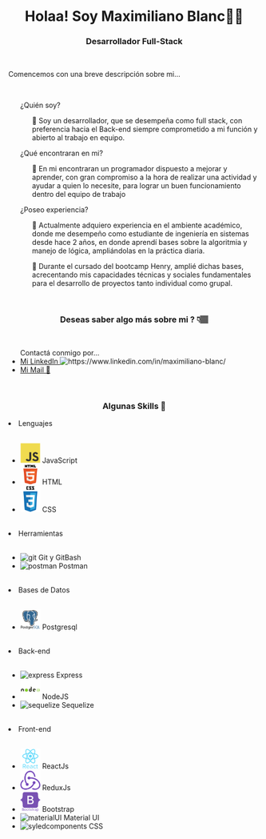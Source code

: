 <h1 align="center">Holaa! Soy Maximiliano Blanc👋🏽</h1>
<h3 align="center";
  color: rgb(251, 255, 0);">Desarrollador Full-Stack</h3>
<br>
<p>Comencemos con una breve descripción sobre mi...</p>
<br>
<ul>
¿Quién soy?
<ul>
🔹 Soy un desarrollador, que se desempeña como full stack, con preferencia hacia el Back-end siempre comprometido a mi función y abierto al trabajo en equipo.
</ul>
</ul>
<ul>
</ul>
<ul>
¿Qué encontraran en mi?
<ul>
🔹 En mi encontraran un programador dispuesto a mejorar y aprender, con gran compromiso a la hora de realizar una actividad y ayudar a quien lo necesite, para lograr un buen funcionamiento dentro del equipo de trabajo
</ul>
</ul>
<ul>
¿Poseo experiencia?
<ul>
🔹 Actualmente adquiero experiencia en el ambiente académico, donde me desempeño como estudiante de ingeniería en sistemas desde hace 2 años, en donde aprendí bases sobre la algoritmia y manejo de lógica, ampliándolas en la práctica diaria.
</ul>
<ul>
🔹 Durante el cursado del bootcamp Henry, amplié dichas bases, acrecentando mis capacidades técnicas y sociales fundamentales para el desarrollo de proyectos tanto individual como grupal.
</ul>
</ul>
<br>
<h3 align="center">Deseas saber algo más sobre mi ?  👇🏽</h3>
<br>
<ul> Contactá conmigo por... <in class=""></in>
  <li ><a href="https://www.linkedin.com/in/maximiliano-blanc/" target="blank">Mi LinkedIn </a><img height=15 width=20 src="https://raw.githubusercontent.com/rahuldkjain/github-profile-readme-generator/master/src/images/icons/Social/linked-in-alt.svg" alt="https://www.linkedin.com/in/maximiliano-blanc/"/></li>
  <li ><a href="mailto:maxiblanc240801@gmail.com">Mi Mail 📩</a></li>
</ul>
<br>
<h3 align="center">Algunas Skills 🚀</h3>
  <li >Lenguajes</li>
    <br>
    <p>
      <ul>
        <li><img src="https://raw.githubusercontent.com/devicons/devicon/master/icons/javascript/javascript-original.svg" alt="javascript" width="40" height="40"/> JavaScript</li>
        <li><img src="https://raw.githubusercontent.com/devicons/devicon/master/icons/html5/html5-original-wordmark.svg" alt="html5" width="40" height="40"/> HTML </li>
        <li><img src="https://raw.githubusercontent.com/devicons/devicon/master/icons/css3/css3-original-wordmark.svg" alt="css3" width="40" height="52"/> CSS </li>
      </ul>
    </p>
    <br>
  <li >Herramientas</li>
    <br>
    <p>
    <ul>
      <li><img src="https://www.vectorlogo.zone/logos/git-scm/git-scm-icon.svg" alt="git" width="40" height="40"/> Git y GitBash </li>
      <li><img src="https://www.vectorlogo.zone/logos/getpostman/getpostman-icon.svg" alt="postman" width="40" height="40"/> Postman</li>
    </ul>
    </p>
    <br>
  <li >Bases de Datos</li>
    <br>
    <p>
      <ul>
      <li><img src="https://raw.githubusercontent.com/devicons/devicon/master/icons/postgresql/postgresql-original-wordmark.svg" alt="postgresql" width="40" height="40"/> Postgresql </li>
    </ul>
    </p>
    <br>
  <li >Back-end</li>
    <br>
    <p>
    <ul>
      <li><img src="https://e7.pngegg.com/pngimages/846/87/png-clipart-mean-solution-stack-express-js-node-js-javascript-github-text-trademark.png" alt="express" width="45" height="30"/> Express</li>
      <li><img src="https://raw.githubusercontent.com/devicons/devicon/master/icons/nodejs/nodejs-original-wordmark.svg" alt="nodejs" width="40" height="40"/> NodeJS</li>
      <li><img src="https://cdn.freebiesupply.com/logos/large/2x/sequelize-logo-png-transparent.png" alt="sequelize" width="40" height="40"/> Sequelize</li>
      </ul>
    </p>
    <br>
  <li >Front-end</li>
    <br>
      <p>
      <ul>
        <li><img src="https://raw.githubusercontent.com/devicons/devicon/master/icons/react/react-original-wordmark.svg" alt="react" width="40" height="40"/> ReactJs </li>
        <li><img src="https://raw.githubusercontent.com/devicons/devicon/master/icons/redux/redux-original.svg" alt="redux" width="40" height="40"/> ReduxJs</li>
        <li><img src="https://raw.githubusercontent.com/devicons/devicon/master/icons/bootstrap/bootstrap-plain-wordmark.svg" alt="bootstrap" width="40" height="40"/> Bootstrap </li>
        <li><img src="https://img.icons8.com/color/480/material-ui.png" alt="materialUI" width="40" height="40"/> Material UI</li>
        <li><img src="https://miro.medium.com/max/318/1*7jRD5QhgARucFKvRHFxpOg.png" alt="syledcomponents" width="40" height="30"/> CSS </li>
      </ul>
      </p>
    <br>
</ul>
              
